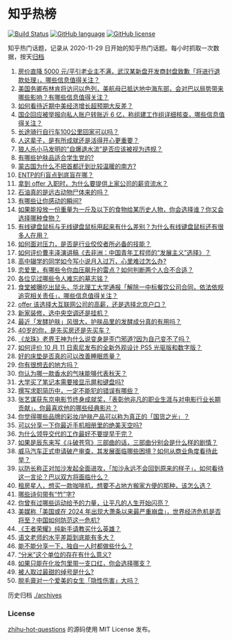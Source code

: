 # 知乎热榜
[![Build Status](https://github.com/ToWeLong/zhihu-hot-questions/workflows/CI/badge.svg)](https://github.com/ToWeLong/zhihu-hot-questions/actions)
[![GitHub language](https://img.shields.io/badge/language-golang-orange.svg)](https://golang.org/)
[![GitHub license](https://img.shields.io/github/license/ToWeLong/zhihu-hot-questions)](https://github.com/ToWeLong/zhihu-hot-questions/blob/main/LICENSE)

知乎热门话题，记录从 2020-11-29 日开始的知乎热门话题。每小时抓取一次数据，按天[归档](./archives)

<!-- BEGIN -->

1. [房价直降 5000 元/平引老业主不满，武汉某新盘开发商封盘致歉「将进行退款处理」，哪些信息值得关注？](https://www.zhihu.com/question/625538253)
1. [美国务卿布林肯将访问以色列，美航母已抵达地中海东部，会对巴以局势带来哪些影响？有哪些信息值得关注？](https://www.zhihu.com/question/625575622)
1. [如何看待近期中美经济增长超预期大反差？](https://www.zhihu.com/question/625490744)
1. [国企回应被举报向私人账户转账近 6 亿，称组建工作组详细核查，哪些信息值得关注？](https://www.zhihu.com/question/625580769)
1. [长途骑行自行车100公里回家可以吗？](https://www.zhihu.com/question/624813425)
1. [人这辈子，是有所成就还是活得开心更重要？](https://www.zhihu.com/question/625228511)
1. [狼人杀小马发明的“自爆退水流”是否应该被视为违规？](https://www.zhihu.com/question/595339833)
1. [有哪些护肤品适合学生党的?](https://www.zhihu.com/question/624454380)
1. [蒙古国为什么不把首都迁到比较温暖的南方?](https://www.zhihu.com/question/625208179)
1. [ENTP的Fi盲点到底盲在哪？](https://www.zhihu.com/question/538029332)
1. [拿到 offer 入职时，为什么要提供上家公司的薪资流水？](https://www.zhihu.com/question/622558977)
1. [石油真的是远古动物尸体来的吗？](https://www.zhihu.com/question/620169590)
1. [有哪些让你感动的瞬间?](https://www.zhihu.com/question/56528502)
1. [如果能投放一份重量为一斤及以下的食物给某历史人物，你会选择谁？你又会选择哪种食物？](https://www.zhihu.com/question/624703829)
1. [有线键盘鼠标与无线键盘鼠标用起来有什么差别？为什么有线键盘鼠标还有很多人在用？](https://www.zhihu.com/question/619448176)
1. [如何面对压力，是否是行业佼佼者所必备的技能？](https://www.zhihu.com/question/625590646)
1. [如何评价曹丰泽演讲稿《去非洲：中国青年工程师的“发展主义”选择》？](https://www.zhihu.com/question/625136315)
1. [高中辍学的同学如今写小说月入过万，心里难过怎么办?](https://www.zhihu.com/question/625294740)
1. [恋爱里，有哪些令你血压飙升的雷点？如何判断两个人合不合适？](https://www.zhihu.com/question/623133385)
1. [各位见过哪些令人难忘的墓志铭？](https://www.zhihu.com/question/329213271)
1. [食堂被曝吃出鼠头，华北理工大学通报「解除一中标餐饮公司合同，依法依规追究相关责任」，哪些信息值得关注？](https://www.zhihu.com/question/625538137)
1. [offer 该选择大互联网公司的高薪，还是选择北京户口？](https://www.zhihu.com/question/622558808)
1. [新家装修，选中央空调还是挂机？](https://www.zhihu.com/question/551579481)
1. [最近「发酵护肤」风很大，护肤品里的发酵成分真的有用吗？](https://www.zhihu.com/question/621838691)
1. [40岁的你，是先买房还是先买车？](https://www.zhihu.com/question/625442209)
1. [《龙珠》老界王神为什么说变身是歪门邪道?因为自己变不了吗？](https://www.zhihu.com/question/444368932)
1. [如何评价 10 月 11 日索尼发布的全新外观设计 PS5 光驱版和数字版？](https://www.zhihu.com/question/625553672)
1. [好的床垫是否真的可以改善睡眠质量？](https://www.zhihu.com/question/622755882)
1. [你有很想去的地方吗？](https://www.zhihu.com/question/624692633)
1. [你认为哪一款香水的气味能够代表秋天？](https://www.zhihu.com/question/620752296)
1. [大学买了笔记本需要接显示屏和键盘吗?](https://www.zhihu.com/question/614961289)
1. [撰写求职简历中，一定不能犯的错误有哪些？](https://www.zhihu.com/question/622553976)
1. [张艺谋获东京电影节终身成就奖，「表彰他非凡的职业生涯与对电影行业长期贡献」，你最喜欢他的哪些经典影片？](https://www.zhihu.com/question/625467902)
1. [你觉得哪些品牌的彩妆/护肤产品可以称为真正的「国货之光」？](https://www.zhihu.com/question/621653314)
1. [可以分享一下你最近手机相册里的绝美天空吗?](https://www.zhihu.com/question/621393240)
1. [为什么领导交代的工作最好不要提早干完？](https://www.zhihu.com/question/625032448)
1. [如果是辰东来写《斗破苍穹》三部曲的话，三部曲分别会是什么样的剧情？](https://www.zhihu.com/question/622312854)
1. [威马汽车正式申请破产审查，其发展面临哪些困境？如何从商业角度看待此举？](https://www.zhihu.com/question/625469149)
1. [以防长称正对加沙发起全面进攻，「加沙永远不会回到原来的样子」，如何看待这一言论？巴以双方将面临什么？](https://www.zhihu.com/question/625613689)
1. [租房星人，想买一款咖啡机，想要不占地方搬家方便的那种，该怎么选？](https://www.zhihu.com/question/623029823)
1. [哪些诗句带有“竹”字?](https://www.zhihu.com/question/625500919)
1. [你曾有过哪些运动给予的力量，让平凡的人生开始闪亮？](https://www.zhihu.com/question/620919275)
1. [美媒称「美国或在 2024 年出现大萧条以来最严重崩盘」，世界经济危机是否将至？中国如何防范这一危机?](https://www.zhihu.com/question/625296937)
1. [《王者荣耀》纯新手请教买什么英雄？](https://www.zhihu.com/question/619776546)
1. [语文老师的水平差距到底能有多大？](https://www.zhihu.com/question/273698310)
1. [能不能分享一下，独自一人时都做些什么？](https://www.zhihu.com/question/624135389)
1. [“分米”这个单位的存在有什么意义?](https://www.zhihu.com/question/29865962)
1. [如果只能在化妆包里带一支口红，你会选择哪支？](https://www.zhihu.com/question/625152049)
1. [被人取过最甜的绰号是什么?](https://www.zhihu.com/question/386127703)
1. [脱毛膏对一个爱美的女生「隐性伤害」大吗？](https://www.zhihu.com/question/625587898)

<!-- END -->

历史归档 [./archives](./archives)


### License
[zhihu-hot-questions](https://github.com/towelong/zhihu-hot-questions) 的源码使用 MIT License 发布。